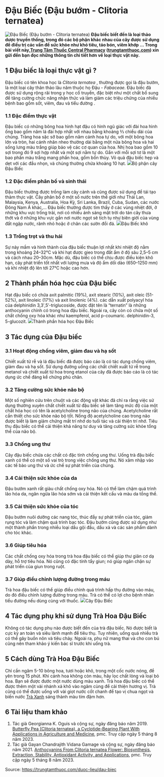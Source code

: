 # Đậu Biếc (Đậu bướm - Clitoria ternatea)

![Đậu Biếc \(Đậu bướm - Clitoria ternatea\)](https://trungtamthuoc.com/images/others/dau-biec-2-3577.jpg)
**Đậu biếc biết đến là loại thảo dược truyền thống, trong đó các bộ phận khác nhau của cây được sử dụng để điều trị các vấn đề sức khỏe như khó tiêu, táo bón, viêm khớp … Trong bài viết này,[Trung Tâm Thuốc Central Pharmacy](https://trungtamthuoc.com/ "Trung Tâm Thuốc Central Pharmacy") ([trungtamthuoc.com](https://trungtamthuoc.com/ "trungtamthuoc.com")) xin gửi đến bạn đọc những thông tin chi tiết hơn về loại thực vật này.**
##  1 Đậu biếc là loại thực vật gì ?
Đậu biếc có tên khoa học là _Clitoria ternatea_ , thường được gọi là đậu bướm, là một loại cây thân thảo lâu năm thuộc họ Đậu - _Fabaceae._
Đậu biếc đã được sử dụng rộng rãi trong y học cổ truyền, đặc biệt như một chất bổ sung để tăng cường chức năng nhận thức và làm giảm các triệu chứng của nhiều bệnh bao gồm sốt, viêm, đau và tiểu đường .
### 1.1 Đặc điểm thực vật
Đậu biếc có những bông hoa hình hạt đậu có hình ngũ giác với đài hoa hình ống bao gồm năm lá đài hợp nhất với nhau bằng khoảng ⅔ chiều dài của chúng. Tràng hoa sặc sỡ bao gồm năm cánh hoa tự do, với một bông hoa lớn và tròn, hai cánh nhăn nheo thường dài bằng một nửa bông hoa và hai sống lưng màu trắng giúp bảo vệ các cơ quan của hoa. Nhị hoa bao gồm 10 sợi trong đó 9 sợi hợp nhất và một sợi nằm tự do. Gắn với mỗi sợi tơ là một bao phấn màu trắng mang phấn hoa, gồm bốn thùy. Vỏ quả đậu biếc hẹp và dẹt với các đầu nhọn, và chúng thường chứa khoảng 10 hạt.
![](https://trungtamthuoc.com/images/item/dau-biec-1\(1\).jpg)Bộ phận cây Đậu Biếc
### 1.2 Đặc điểm phân bố và sinh thái
Đậu biếc thường được trồng làm cây cảnh và cũng được sử dụng để tái tạo thảm thực vật. Cây phân bố ở một số nước trên thế giới như Thái Lan, Malaysia, Kenya, Australia, Hoa Kỳ, Sri Lanka, Brazil, Cuba, Sudan, các nước Đông Nam Á khác,...
Đậu biếc thường được tìm thấy ở các vùng nhiệt đới, ở những khu vực trống trải, nơi có nhiều ánh sáng mặt trời do tán cây thưa thớt và ở những khu vực gần nơi nước ngọt sẽ tích tụ như biên giới của vùng đất ngập nước, rãnh nhỏ hoặc ở chân các sườn đồi đá. 
![](https://trungtamthuoc.com/images/item/dau-biec-4.jpg)Đậu Biếc khô
### 1.3 Trồng trọt và thu hái
Sự nảy mầm và hình thành của đậu biếc thuận lợi nhất khi nhiệt độ nằm trong khoảng 24–32°C và khi hạt được gieo trong đất ẩm ở độ sâu 2,5–5 cm và cách nhau 20–30cm. Mặc dù, đậu biếc có thể chịu được điều kiện khô hạn, cây phát triển tốt nhất với lượng mưa và độ ẩm dồi dào (650–1250 mm) và khi nhiệt độ lên tới 27°C hoặc cao hơn.
##  2 Thành phần hóa học của Đậu biếc
Hạt đậu biếc có chứa axit palmitic (19%), axit stearic (10%), axit oleic (51-52%), axit linoleic (17%) và axit linolenic (4%).
các dẫn xuất polyacyl hóa của delphinidin 3,3′,5′-triglucoside, được đặt tên là “ternatin” là những anthocyanin chính có trong hoa đậu biếc.
Ngoài ra, cây còn có chứa một số chất chống oxy hóa khác như kaempferol, acid p-coumaric. delphinidin-3, 5-glucozit.
![](https://trungtamthuoc.com/images/item/dau-biec-3.jpg)Thành phần hóa học Đậu Biếc
##  3 Tác dụng của Đậu biếc
### 3.1 Hoạt động chống viêm, giảm đau và hạ sốt
Chiết xuất từ ​​rễ và lá đậu biếc đã được báo cáo là có tác dụng chống viêm, giảm đau và hạ sốt. Sử dụng đường uống các chất chiết xuất từ ​​rễ trong metanol và chiết xuất từ ​​hoa trong etanol của cây đã được báo cáo là có tác dụng ức chế đáng kể chứng phù chân.
### 3.2 Tăng cường sức khỏe não bộ
Một số nghiên cứu trên chuột và các động vật khác đã chỉ ra rằng việc sử dụng thường xuyên chất chiết xuất từ ​​đậu biếc sẽ làm tăng mức độ của một chất hóa học có tên là acetylcholine trong não của chúng. Acetylcholine rất cần thiết cho sức khỏe não bộ tốt. Nồng độ acetylcholine cao trong não được biết là làm giảm chứng mất trí nhớ do tuổi tác và cải thiện trí nhớ. Tiêu thụ đậu biếc có thể cải thiện khả năng tư duy và tăng cường sức khỏe tổng thể của não bộ.
### 3.3 Chống ung thư
Cây đậu biếc chứa các chất có đặc tính chống ung thư. Uống trà đậu biếc xanh có thể có một số vai trò trong việc chống ung thư. Nó xâm nhập vào các tế bào ung thư và ức chế sự phát triển của chúng.
### 3.4 Cải thiện sức khỏe của da
Đậu bướm xanh rất giàu chất chống oxy hóa. Nó có thể làm chậm quá trình lão hóa da, ngăn ngừa lão hóa sớm và cải thiện kết cấu và màu da tổng thể.
### 3.5 Cải thiện sức khỏe của tóc
Đậu bướm nuôi dưỡng các nang tóc, thúc đẩy sự phát triển của tóc, giảm rụng tóc và làm chậm quá trình bạc tóc. Đậu bướm cũng được sử dụng như một thành phần trong nhiều loại dầu gội đầu, dầu xả và các sản phẩm dành cho tóc khác.
### 3.6 Giúp tiêu hóa
Các chất chống oxy hóa trong trà hoa đậu biếc có thể giúp thư giãn cơ dạ dày, hỗ trợ tiêu hóa. Nó cũng có đặc tính tẩy giun; nó giúp ngăn chặn sự phát triển của giun trong ruột.
### 3.7 Giúp điều chỉnh lượng đường trong máu
Trà hoa đậu biếc có thể giúp điều chỉnh quá trình hấp thụ đường vào máu, do đó điều chỉnh lượng đường trong máu. Trà có thể có lợi cho bệnh nhân tiểu đường nếu dùng cùng với thuốc.
![](https://trungtamthuoc.com/images/item/dau-biec-6.jpg)Cây Đậu Biếc
##  4 Tác dụng phụ khi sử dụng Trà Hoa Đậu Biếc
Không có tác dụng phụ nào được biết đến của trà đậu biếc. Nó được biết là cực kỳ an toàn và siêu lành mạnh để tiêu thụ. Tuy nhiên, uống quá nhiều trà có thể gây buồn nôn và tiêu chảy. Ngoài ra, phụ nữ mang thai và cho con bú cũng nên tham khảo ý kiến ​​bác sĩ trước khi uống trà.
##  5 Cách dùng Trà Hoa Đậu Biếc
Chỉ cần ngâm 5-10 bông hoa, tươi hoặc khô, trong một cốc nước nóng, để yên trong 15 phút. Khi cánh hoa không còn màu, hãy lọc chất lỏng và loại bỏ hoa. Bạn sẽ được đước một nước dùng màu xanh.
Trà hoa đậu biếc có thể được thêm một vài nhánh xả khô vào ngâm cùng để cải thiện hương vị. Trà cũng có thể được uống với vài giọt nước cốt chanh để tạo vị chua ngọt và biến nước [Trà Xanh](https://trungtamthuoc.com/duoc-lieu/che-xanh "Trà Xanh") sáng thành màu tím đậm hơn.
##  6 Tài liệu tham khảo
  1. Tác giả Georgianna K. Oguis và cộng sự, ngày đăng báo năm 2019. [Butterfly Pea (Clitoria ternatea), a Cyclotide-Bearing Plant With Applications in Agriculture and Medicine](https://www.ncbi.nlm.nih.gov/pmc/articles/PMC6546959/), pmc. Truy cập ngày 5 tháng 8 năm 2023. 
  2. Tác giả Gayan Chandrajith Vidana Gamage và cộng sự, ngày đăng báo năm 2021. [Anthocyanins From Clitoria ternatea Flower: Biosynthesis, Extraction, Stability, Antioxidant Activity, and Applications](https://www.ncbi.nlm.nih.gov/pmc/articles/PMC8718764/), pmc. Truy cập ngày 5 tháng 8 năm 2023.




Source: https://trungtamthuoc.com/duoc-lieu/dau-biec
